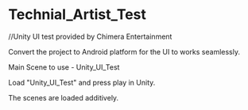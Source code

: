 # Technial_Artist_Test

//Unity UI test provided by Chimera Entertainment

Convert the project to Android platform for the UI to works seamlessly.

Main Scene to use - Unity_UI_Test

Load "Unity_UI_Test" and press play in Unity.

The scenes are loaded additively.
